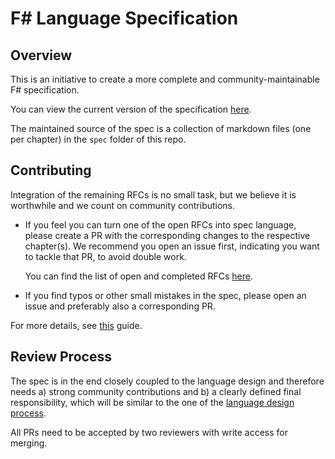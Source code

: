 # F# Language Specification

## Overview

This is an initiative to create a more complete and community-maintainable F# specification.

You can view the current version of the specification [here](https://fsharp.github.io/fslang-spec/introduction/).

The maintained source of the spec is a collection of markdown files (one per chapter) in the `spec` folder of this repo.

## Contributing

Integration of the remaining RFCs is no small task, but we believe it is worthwhile and we count on community contributions.

- If you feel you can turn one of the open RFCs into spec language, please create a PR with the corresponding changes to the respective chapter(s). We recommend you open an issue first, indicating you want to tackle that PR, to avoid double work. 

  You can find the list of open and completed RFCs [here](https://fsharp.github.io/fslang-spec/rfc-status/).

- If you find typos or other small mistakes in the spec, please open an issue and preferably also a corresponding PR.

For more details, see [this](CONTRIBUTING.md) guide.

## Review Process

The spec is in the end closely coupled to the language design and therefore needs a) strong community contributions and b) a clearly defined final responsibility, which will be similar to the one of the [language design process](https://github.com/fsharp/fslang-design?tab=readme-ov-file#who-is-in-charge).

All PRs need to be accepted by two reviewers with write access for merging.

